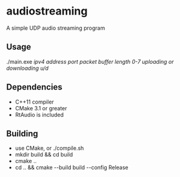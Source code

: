 # audiostreaming

A simple UDP audio streaming program

## Usage

./main.exe *ipv4 address* *port* *packet buffer length 0-7* *uploading or downloading u/d*

## Dependencies

* C++11 compiler
* CMake 3.1 or greater
* RtAudio is included

## Building

* use CMake, or ./compile.sh
* mkdir build && cd build
* cmake .. 
* cd .. && cmake --build build --config Release

